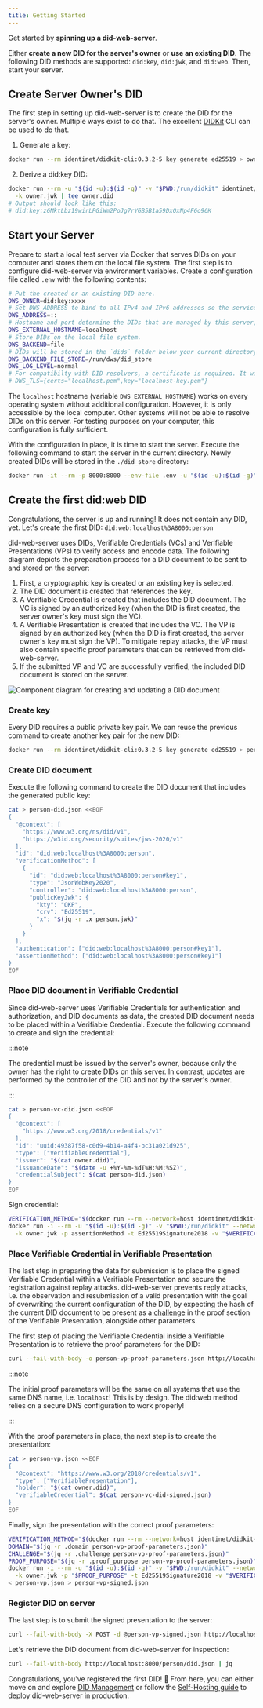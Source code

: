 ```yaml
---
title: Getting Started
---
```


Get started by **spinning up a did-web-server**.

Either **create a new DID for the server's owner** or **use an existing DID**. The following DID methods are supported:
`did:key`, `did:jwk`, and `did:web`. Then, start your server.

## Create Server Owner's DID

The first step in setting up did-web-server is to create the DID for the server's owner. Multiple ways exist to do that.
The excellent [DIDKit](https://www.spruceid.dev/didkit/didkit/installation) CLI can be used to do that.

1. Generate a key:

```bash title="owner.jwk"
docker run --rm identinet/didkit-cli:0.3.2-5 key generate ed25519 > owner.jwk
```

2. Derive a did:key DID:

```bash title="owner.did"
docker run --rm -u "$(id -u):$(id -g)" -v "$PWD:/run/didkit" identinet/didkit-cli:0.3.2-5 key to did \
  -k owner.jwk | tee owner.did
# Output should look like this:
# did:key:z6MktLbz19wirLPGiWm2PoJg7rYGB5B1a59DxQxNp4F6o96K
```

## Start your Server

Prepare to start a local test server via Docker that serves DIDs on your computer and stores them on the local file
system. The first step is to configure did-web-server via environment variables. Create a configuration file called
`.env` with the following contents:

```bash title=".env"
# Put the created or an existing DID here.
DWS_OWNER=did:key:xxxx
# Set DWS_ADDRESS to bind to all IPv4 and IPv6 addresses so the service can be exposed to the local computer.
DWS_ADDRESS=::
# Hostname and port determine the DIDs that are managed by this server, e.g. did:web:id.localhost%3A8000:xyz.
DWS_EXTERNAL_HOSTNAME=localhost
# Store DIDs on the local file system.
DWS_BACKEND=file
# DIDs will be stored in the `dids` folder below your current directory.
DWS_BACKEND_FILE_STORE=/run/dws/did_store
DWS_LOG_LEVEL=normal
# For compatibilty with DID resolvers, a certificate is required. It will be added later.
# DWS_TLS={certs="localhost.pem",key="localhost-key.pem"}
```

The `localhost` hostname (variable `DWS_EXTERNAL_HOSTNAME`) works on every operating system without additional
configuration. However, it is only accessible by the local computer. Other systems will not be able to resolve DIDs on
this server. For testing purposes on your computer, this configuration is fully sufficient.

With the configuration in place, it is time to start the server. Execute the following command to start the server in
the current directory. Newly created DIDs will be stored in the `./did_store` directory:

```bash
docker run -it --rm -p 8000:8000 --env-file .env -u "$(id -u):$(id -g)" -v "$PWD:/run/dws" identinet/did-web-server:0.3.0
```

## Create the first did:web DID

Congratulations, the server is up and running! It does not contain any DID, yet. Let's create the first DID:
`did:web:localhost%3A8000:person`

did-web-server uses DIDs, Verifiable Credentials (VCs) and Verifiable Presentations (VPs) to verify access and encode
data. The following diagram depicts the preparation process for a DID document to be sent to and stored on the server:

1. First, a cryptographic key is created or an existing key is selected.
2. The DID document is created that references the key.
3. A Verifiable Credential is created that includes the DID document. The VC is signed by an authorized key (when the
   DID is first created, the server owner's key must sign the VC).
4. A Verifiable Presentation is created that includes the VC. The VP is signed by an authorized key (when the DID is
   first created, the server owner's key must sign the VP). To mitigate replay attacks, the VP must also contain
   specific proof parameters that can be retrieved from did-web-server.
5. If the submitted VP and VC are successfully verified, the included DID document is stored on the server.

![Component diagram for creating and updating a DID document](/figures/did-creation-components.svg)

### Create key

Every DID requires a public private key pair. We can reuse the previous command to create another key pair for the new
DID:

```bash title="person.jwk"
docker run --rm identinet/didkit-cli:0.3.2-5 key generate ed25519 > person.jwk
```

### Create DID document

Execute the following command to create the DID document that includes the generated public key:

```bash title="person-did.json"
cat > person-did.json <<EOF
{
  "@context": [
    "https://www.w3.org/ns/did/v1",
    "https://w3id.org/security/suites/jws-2020/v1"
  ],
  "id": "did:web:localhost%3A8000:person",
  "verificationMethod": [
    {
      "id": "did:web:localhost%3A8000:person#key1",
      "type": "JsonWebKey2020",
      "controller": "did:web:localhost%3A8000:person",
      "publicKeyJwk": {
        "kty": "OKP",
        "crv": "Ed25519",
        "x": "$(jq -r .x person.jwk)"
      }
    }
  ],
  "authentication": ["did:web:localhost%3A8000:person#key1"],
  "assertionMethod": ["did:web:localhost%3A8000:person#key1"]
}
EOF
```

### Place DID document in Verifiable Credential

Since did-web-server uses Verifiable Credentials for authentication and authorization, and DID documents as data, the
created DID document needs to be placed within a Verifiable Credential. Execute the following command to create and sign
the credential:

:::note

The credential must be issued by the server's owner, because only the owner has the right to create DIDs on this server.
In contrast, updates are performed by the controller of the DID and not by the server's owner.

:::

```bash title="person-vc-did.json"
cat > person-vc-did.json <<EOF
{
  "@context": [
    "https://www.w3.org/2018/credentials/v1"
  ],
  "id": "uuid:49387f58-c0d9-4b14-a4f4-bc31a021d925",
  "type": ["VerifiableCredential"],
  "issuer": "$(cat owner.did)",
  "issuanceDate": "$(date -u +%Y-%m-%dT%H:%M:%SZ)",
  "credentialSubject": $(cat person-did.json)
}
EOF
```

Sign credential:

```bash title="person-vc-did-signed.json"
VERIFICATION_METHOD="$(docker run --rm --network=host identinet/didkit-cli:0.3.2-5 did resolve "$(cat owner.did)" | jq -r '.assertionMethod.[0]')"
docker run -i --rm -u "$(id -u):$(id -g)" -v "$PWD:/run/didkit" --network=host identinet/didkit-cli:0.3.2-5 credential issue \
  -k owner.jwk -p assertionMethod -t Ed25519Signature2018 -v "$VERIFICATION_METHOD" < person-vc-did.json > person-vc-did-signed.json
```

### Place Verifiable Credential in Verifiable Presentation

The last step in preparing the data for submission is to place the signed Verifiable Credential within a Verifiable
Presentation and secure the registration against replay attacks. did-web-server prevents reply attacks, i.e. the
observation and resubmission of a valid presentation with the goal of overwriting the current configuration of the DID,
by expecting the hash of the current DID document to be present as a
[challenge](https://www.w3.org/TR/vc-data-integrity/#proofs) in the proof section of the Verifiable Presentation,
alongside other parameters.

The first step of placing the Verifiable Credential inside a Verifiable Presentation is to retrieve the proof parameters
for the DID:

```bash title="person-vp-proof-parameters.json"
curl --fail-with-body -o person-vp-proof-parameters.json http://localhost:8000/person/did.json?proofParameters
```

:::note

The initial proof parameters will be the same on all systems that use the same DNS name, i.e. `localhost`! This is by
design. The did:web method relies on a secure DNS configuration to work properly!

:::

With the proof parameters in place, the next step is to create the presentation:

```bash title="person-vp.json"
cat > person-vp.json <<EOF
{
  "@context": "https://www.w3.org/2018/credentials/v1",
  "type": ["VerifiablePresentation"],
  "holder": "$(cat owner.did)",
  "verifiableCredential": $(cat person-vc-did-signed.json)
}
EOF
```

Finally, sign the presentation with the correct proof parameters:

```bash title="person-vp-did-signed.json"
VERIFICATION_METHOD="$(docker run --rm --network=host identinet/didkit-cli:0.3.2-5 did resolve "$(cat owner.did)" | jq -r '.assertionMethod.[0]')"
DOMAIN="$(jq -r .domain person-vp-proof-parameters.json)"
CHALLENGE="$(jq -r .challenge person-vp-proof-parameters.json)"
PROOF_PURPOSE="$(jq -r .proof_purpose person-vp-proof-parameters.json)"
docker run -i --rm -u "$(id -u):$(id -g)" -v "$PWD:/run/didkit" --network=host identinet/didkit-cli:0.3.2-5 presentation issue \
  -k owner.jwk -p "$PROOF_PURPOSE" -t Ed25519Signature2018 -v "$VERIFICATION_METHOD" -d "$DOMAIN" -C "$CHALLENGE" \
< person-vp.json > person-vp-signed.json
```

### Register DID on server

The last step is to submit the signed presentation to the server:

```bash
curl --fail-with-body -X POST -d @person-vp-signed.json http://localhost:8000/person/did.json
```

Let's retrieve the DID document from did-web-server for inspection:

```bash
curl --fail-with-body http://localhost:8000/person/did.json | jq
```

Congratulations, you've registered the first DID! 🎉 From here, you can either move on and explore
[DID Management](/did-management/resolve-did/) or follow the [Self-Hosting guide](/deployment/self-hosting) to deploy
did-web-server in production.
